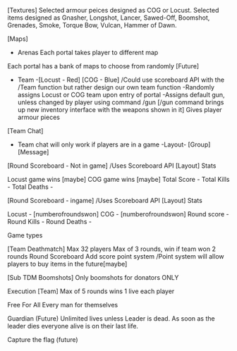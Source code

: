 [Textures]
Selected armour peices designed as COG or Locust.
Selected items designed as Gnasher, Longshot, Lancer, Sawed-Off, Boomshot, Grenades, 
Smoke, Torque Bow, Vulcan, Hammer of Dawn.

[Maps]
- Arenas
Each portal takes player to different map

Each portal has a bank of maps to choose from randomly [Future]
- Team
-[Locust - Red] [COG - Blue] /Could use scoreboard API with the /Team function but rather design our own team function
-Randomly assigns Locust or COG team upon entry of portal
-Assigns default gun, unless changed by player using command /gun
[/gun command brings up new inventory interface with the weapons shown in it]
Gives player armour pieces

[Team Chat]
- Team chat will only work if players are in a game
 -Layout-
[Group]<Player> [Message]

[Round Scoreboard - Not in game] /Uses Scoreboard API
     [Layout]
      Stats

Locust game wins [maybe]
COG game wins [maybe]
Total Score - 
Total Kills - 
Total Deaths -  


[Round Scoreboard - ingame] /Uses Scoreboard API
     [Layout]
      Stats

Locust - [numberofroundswon]
COG - [numberofroundswon]
Round score - 
Round Kills - 
Round Deaths - 


Game types

[Team Deathmatch]
Max 32 players
Max of 3 rounds, win if team won 2 rounds
Round Scoreboard
Add score point system /Point system will allow players to buy items in the future[maybe]


[Sub TDM Boomshots]
Only boomshots for donators ONLY

Execution [Team]
Max of 5 rounds wins
1 live each player

Free For All
Every man for themselves

Guardian (Future)
Unlimited lives unless Leader is dead.
As soon as the leader dies everyone alive is on their last life.


Capture the flag (future)
